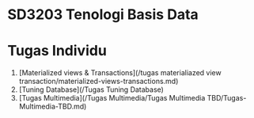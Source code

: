 # SD3203 Tenologi Basis Data

# Tugas Individu

1. [Materialized views & Transactions](/tugas materialiazed view transaction/materialized-views-transactions.md)
2. [Tuning Database](/Tugas Tuning Database)
3. [Tugas Multimedia](/Tugas Multimedia/Tugas Multimedia TBD/Tugas-Multimedia-TBD.md)
